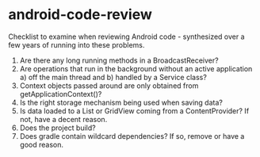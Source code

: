 # android-code-review
Checklist to examine when reviewing Android code -  synthesized over a few years of running into these problems.

1. Are there any long running methods in a BroadcastReceiver? 
2. Are operations that run in the background without an active application a) off the main thread and b) handled by a Service class?
3. Context objects passed around are only obtained from getApplicationContext()?
4. Is the right storage mechanism being used when saving data?
5. Is data loaded to a List or GridView coming from a ContentProvider? If not, have a decent reason.
6. Does the project build?
7. Does gradle contain wildcard dependencies? If so, remove or have a good reason.

